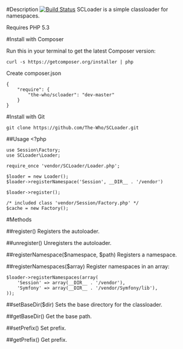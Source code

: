 #Description [![Build Status](https://secure.travis-ci.org/The-Who/SCLoader.png)](http://travis-ci.org/The-Who/SCLoader)
SCLoader is a simple classloader for namespaces.

Requires PHP 5.3

#Install with Composer

Run this in your terminal to get the latest Composer version:

    curl -s https://getcomposer.org/installer | php

Create composer.json

    {
        "require": {
            "the-who/scloader": "dev-master"
        }
    }

#Install with Git

    git clone https://github.com/The-Who/SCLoader.git

##Usage
    <?php
        
    use Session\Factory;
    use SCLoader\Loader;

    require_once 'vendor/SCLoader/Loader.php';

    $loader = new Loader();
    $loader->registerNamespace('Session', __DIR__ . '/vendor')

    $loader->register();
    
    /* included class 'vendor/Session/Factory.php' */
    $cache = new Factory();

#Methods

##register()
Registers the autoloader.

##unregister()
Unregisters the autoloader.
   
##registerNamespace($namespace, $path)
Registers a namespace.

##registerNamespaces($array)
Register namespaces in an array:

    $loader->registerNamespaces(array(
        'Session' => array(__DIR__ . '/vendor'),
        'Symfony' => array(__DIR__ . '/vendor/Symfony/lib'),
    ));

##setBaseDir($dir)
Sets the base directory for the classloader.
 
##getBaseDir()
Get the base path.

##setPrefix()
Set prefix.

##getPrefix()
Get prefix.